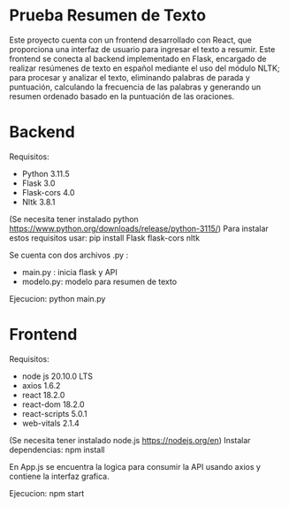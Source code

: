 # Prueba Resumen de Texto

Este proyecto cuenta con un frontend desarrollado con React, que proporciona una interfaz de usuario para ingresar el texto a resumir. Este frontend se conecta al backend implementado en Flask, encargado de realizar resúmenes de texto en español mediante el uso del módulo NLTK; para procesar y analizar el texto, eliminando palabras de parada y puntuación, calculando la frecuencia de las palabras y generando un resumen ordenado basado en la puntuación de las oraciones.

# Backend
Requisitos: 
- Python 3.11.5
- Flask 3.0 
- Flask-cors 4.0 
- Nltk 3.8.1

(Se necesita tener instalado python https://www.python.org/downloads/release/python-3115/)
Para instalar estos requisitos usar: 
pip install Flask flask-cors nltk

Se cuenta con dos archivos .py : 
- main.py : inicia flask y API
- modelo.py: modelo para resumen de texto

Ejecucion:
python main.py

# Frontend
Requisitos:
- node js 20.10.0 LTS
- axios 1.6.2
- react 18.2.0
- react-dom 18.2.0
- react-scripts 5.0.1
- web-vitals 2.1.4

(Se necesita tener instalado node.js https://nodejs.org/en)
Instalar dependencias:
npm install

En App.js se encuentra la logica para consumir la API usando axios y contiene la interfaz grafica.

Ejecucion:
npm start
